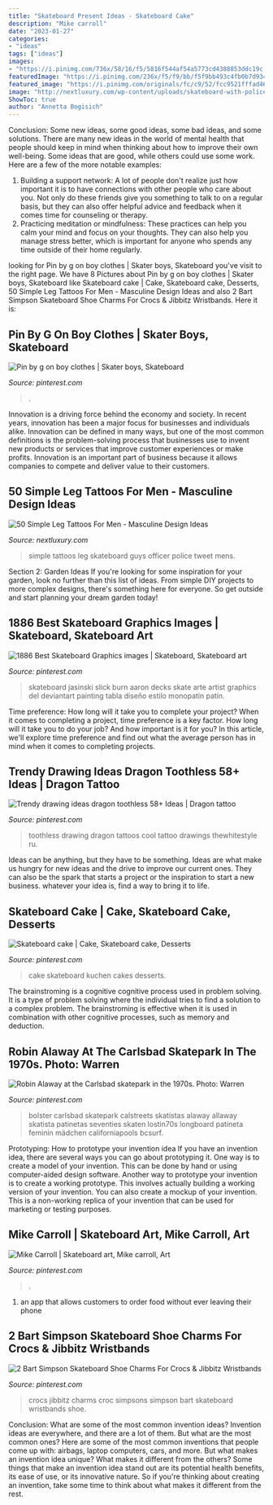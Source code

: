 ```yaml
---
title: "Skateboard Present Ideas - Skateboard Cake"
description: "Mike carroll"
date: "2023-01-27"
categories:
- "ideas"
tags: ["ideas"]
images:
- "https://i.pinimg.com/736x/58/16/f5/5816f544af54a5773cd4388853ddc19c.jpg"
featuredImage: "https://i.pinimg.com/236x/f5/f9/bb/f5f9bb493c4fb0b7d934c3bfe2e26e69--skate-board-skateboard-decks.jpg"
featured_image: "https://i.pinimg.com/originals/fc/c9/52/fcc9521fffad467cf480bf11398497ba.jpg"
image: "http://nextluxury.com/wp-content/uploads/skateboard-with-police-officer-simple-leg-tattoos-for-guys.jpg"
ShowToc: true
author: "Annetta Bogisich"
---
```



Conclusion: Some new ideas, some good ideas, some bad ideas, and some solutions.
There are many new ideas in the world of mental health that people should keep in mind when thinking about how to improve their own well-being. Some ideas that are good, while others could use some work. Here are a few of the more notable examples: 
1) Building a support network: A lot of people don't realize just how important it is to have connections with other people who care about you. Not only do these friends give you something to talk to on a regular basis, but they can also offer helpful advice and feedback when it comes time for counseling or therapy. 
2) Practicing meditation or mindfulness: These practices can help you calm your mind and focus on your thoughts. They can also help you manage stress better, which is important for anyone who spends any time outside of their home regularly.

	

		
looking for Pin by g on boy clothes | Skater boys, Skateboard you've visit to the right page. We have 8 Pictures about Pin by g on boy clothes | Skater boys, Skateboard like Skateboard cake | Cake, Skateboard cake, Desserts, 50 Simple Leg Tattoos For Men - Masculine Design Ideas and also 2 Bart Simpson Skateboard Shoe Charms For Crocs &amp; Jibbitz Wristbands. Here it is:
		
    
## Pin By G On Boy Clothes | Skater Boys, Skateboard

<img loading=lazy src="https://i.pinimg.com/originals/0e/cf/7b/0ecf7b4561773befaaae2cfa31f2fe1f.jpg" onerror="this.onerror=null;this.src='https://tse2.mm.bing.net/th?id=OIP.Zt-AGRGJjNYd58hh9AyaUwHaHa&amp;pid=15.1';" alt="Pin by g on boy clothes | Skater boys, Skateboard">

_Source: pinterest.com_

>. 

	

Innovation is a driving force behind the economy and society. In recent years, innovation has been a major focus for businesses and individuals alike. Innovation can be defined in many ways, but one of the most common definitions is the problem-solving process that businesses use to invent new products or services that improve customer experiences or make profits. Innovation is an important part of business because it allows companies to compete and deliver value to their customers.

    
## 50 Simple Leg Tattoos For Men - Masculine Design Ideas

<img loading=lazy src="http://nextluxury.com/wp-content/uploads/skateboard-with-police-officer-simple-leg-tattoos-for-guys.jpg" onerror="this.onerror=null;this.src='https://tse2.mm.bing.net/th?id=OIP.1Hs49TLgRzzL96E07xNfWAHaHa&amp;pid=15.1';" alt="50 Simple Leg Tattoos For Men - Masculine Design Ideas">

_Source: nextluxury.com_

>simple tattoos leg skateboard guys officer police tweet mens. 

	

Section 2: Garden Ideas
If you're looking for some inspiration for your garden, look no further than this list of ideas. From simple DIY projects to more complex designs, there's something here for everyone. So get outside and start planning your dream garden today!

    
## 1886 Best Skateboard Graphics Images | Skateboard, Skateboard Art

<img loading=lazy src="https://i.pinimg.com/236x/f5/f9/bb/f5f9bb493c4fb0b7d934c3bfe2e26e69--skate-board-skateboard-decks.jpg" onerror="this.onerror=null;this.src='https://tse2.mm.bing.net/th?id=OIP.JS6QOESHsP1giXC1akMmFwAAAA&amp;pid=15.1';" alt="1886 Best Skateboard Graphics images | Skateboard, Skateboard art">

_Source: pinterest.com_

>skateboard jasinski slick burn aaron decks skate arte artist graphics del deviantart painting tabla diseño estilo monopatín patín. 

	

Time preference: How long will it take you to complete your project?
When it comes to completing a project, time preference is a key factor. How long will it take you to do your job? And how important is it for you? In this article, we'll explore time preference and find out what the average person has in mind when it comes to completing projects.

    
## Trendy Drawing Ideas Dragon Toothless 58+ Ideas | Dragon Tattoo

<img loading=lazy src="https://i.pinimg.com/originals/9e/8e/a9/9e8ea94f485bba90e5112707ec785f15.jpg" onerror="this.onerror=null;this.src='https://tse3.mm.bing.net/th?id=OIP.EhwE3iAKb8r_JN_N7DYY0QAAAA&amp;pid=15.1';" alt="Trendy drawing ideas dragon toothless 58+ Ideas | Dragon tattoo">

_Source: pinterest.com_

>toothless drawing dragon tattoos cool tattoo drawings thewhitestyle ru. 

	

Ideas can be anything, but they have to be something. Ideas are what make us hungry for new ideas and the drive to improve our current ones. They can also be the spark that starts a project or the inspiration to start a new business. whatever your idea is, find a way to bring it to life.

    
## Skateboard Cake | Cake, Skateboard Cake, Desserts

<img loading=lazy src="https://i.pinimg.com/originals/72/a2/63/72a2636576ba0789f9eeb64628342355.jpg" onerror="this.onerror=null;this.src='https://tse4.mm.bing.net/th?id=OIP.iuZw4xuLultF9pJmzgDENQHaFi&amp;pid=15.1';" alt="Skateboard cake | Cake, Skateboard cake, Desserts">

_Source: pinterest.com_

>cake skateboard kuchen cakes desserts. 

	

The brainstroming is a cognitive cognitive process used in problem solving. It is a type of problem solving where the individual tries to find a solution to a complex problem. The brainstroming is effective when it is used in combination with other cognitive processes, such as memory and deduction.

    
## Robin Alaway At The Carlsbad Skatepark In The 1970s. Photo: Warren

<img loading=lazy src="https://i.pinimg.com/originals/fc/c9/52/fcc9521fffad467cf480bf11398497ba.jpg" onerror="this.onerror=null;this.src='https://tse3.mm.bing.net/th?id=OIP.f_Gup8xAfZJUnn2CwZd2egHaKw&amp;pid=15.1';" alt="Robin Alaway at the Carlsbad skatepark in the 1970s. Photo: Warren">

_Source: pinterest.com_

>bolster carlsbad skatepark calstreets skatistas alaway allaway skatista patinetas seventies skaten lostin70s longboard patineta feminin mädchen californiapools bcsurf. 

	

Prototyping: How to prototype your invention idea
If you have an invention idea, there are several ways you can go about prototyping it. One way is to create a model of your invention. This can be done by hand or using computer-aided design software. Another way to prototype your invention is to create a working prototype. This involves actually building a working version of your invention. You can also create a mockup of your invention. This is a non-working replica of your invention that can be used for marketing or testing purposes.

    
## Mike Carroll | Skateboard Art, Mike Carroll, Art

<img loading=lazy src="https://i.pinimg.com/originals/d2/b9/3a/d2b93a75283f206259d1fb482c51f1bc.jpg" onerror="this.onerror=null;this.src='https://tse3.mm.bing.net/th?id=OIP.5d30t1yXSrT1aiEMpmo6hwHaLb&amp;pid=15.1';" alt="Mike Carroll | Skateboard art, Mike carroll, Art">

_Source: pinterest.com_

>. 

	

1. an app that allows customers to order food without ever leaving their phone

    
## 2 Bart Simpson Skateboard Shoe Charms For Crocs &amp; Jibbitz Wristbands

<img loading=lazy src="https://i.pinimg.com/736x/58/16/f5/5816f544af54a5773cd4388853ddc19c.jpg" onerror="this.onerror=null;this.src='https://tse3.mm.bing.net/th?id=OIP.R1vgdO-BuX86JVRlf5oafQHaJ3&amp;pid=15.1';" alt="2 Bart Simpson Skateboard Shoe Charms For Crocs &amp; Jibbitz Wristbands">

_Source: pinterest.com_

>crocs jibbitz charms croc simpsons simpson bart skateboard wristbands shoe. 

	

Conclusion: What are some of the most common invention ideas?
Invention ideas are everywhere, and there are a lot of them. But what are the most common ones? Here are some of the most common inventions that people come up with: airbags, laptop computers, cars, and more. 
But what makes an invention idea unique? What makes it different from the others? 
Some things that make an invention idea stand out are its potential health benefits, its ease of use, or its innovative nature. So if you're thinking about creating an invention, take some time to think about what makes it different from the rest.

